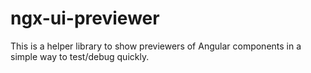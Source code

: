 # ngx-ui-previewer

This is a helper library to show previewers of Angular components in a simple way to test/debug quickly.
